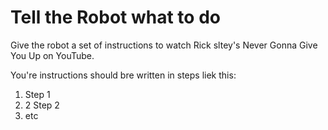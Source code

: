 # Tell the Robot what to do

Give the robot a set of instructions to watch Rick sltey's Never Gonna Give You Up on YouTube.

You're instructions should bre written in steps liek this:

1. Step 1
2. 2 Step 2
3. etc
